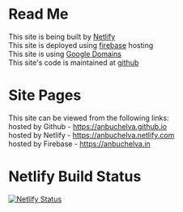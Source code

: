 # Read Me

This site is being built by [Netlify](https://app.netlify.com/sites/anbuchelva/deploys)  
This site is deployed using [firebase](https://firebase.google.com/) hosting  
This site is using [Google Domains](https://domains.google.com)  
This site's code is maintained at [github](https://github.com/anbuchelva/anbuchelva.github.io)

# Site Pages
This site can be viewed from the following links:  
hosted by Github - https://anbuchelva.github.io  
hosted by Netlify - https://anbuchelva.netlify.com  
hosted by Firebase - https://anbuchelva.in

# Netlify Build Status
[![Netlify Status](https://api.netlify.com/api/v1/badges/b5f4bc05-7927-4d5f-b5c1-d871eb7e700e/deploy-status)](https://app.netlify.com/sites/anbuchelva/deploys)